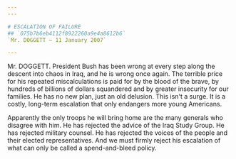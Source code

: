 ```yaml
---
---

# ESCALATION OF FAILURE
## `075b7b6eb4112f8922260a9e4a8612b6`
`Mr. DOGGETT — 11 January 2007`

---
```



Mr. DOGGETT. President Bush has been wrong at every step along the 
descent into chaos in Iraq, and he is wrong once again. The terrible 
price for his repeated miscalculations is paid for by the blood of the 
brave, by hundreds of billions of dollars squandered and by greater 
insecurity for our families. He has no new plan, just an old delusion. 
This isn't a surge. It is a costly, long-term escalation that only 
endangers more young Americans.

Apparently the only troops he will bring home are the many generals 
who disagree with him. He has rejected the advice of the Iraq Study 
Group. He has rejected military counsel. He has rejected the voices of 
the people and their elected representatives. And we must firmly reject 
his escalation of what can only be called a spend-and-bleed policy.
